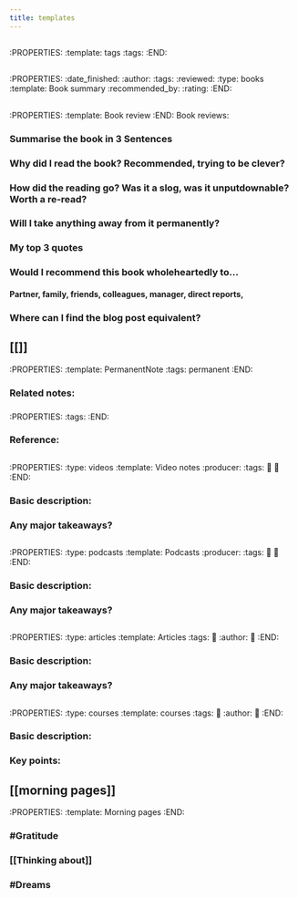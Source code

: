 ```yaml
---
title: templates
---
```


## 
:PROPERTIES:
:template: tags
:tags: 
:END:
## 
:PROPERTIES:
:date_finished: 
:author: 
:tags: 
:reviewed: 
:type: books
:template: Book summary
:recommended_by: 
:rating: 
:END:
## 
:PROPERTIES:
:template: Book review
:END:
Book reviews:
### Summarise the book in 3 Sentences
####
### Why did I read the book? Recommended, trying to be clever?
####
### How did the reading go? Was it a slog, was it unputdownable? Worth a re-read?
####
### Will I take anything away from it permanently?
####
### My top 3 quotes
####
### Would I recommend this book wholeheartedly to...
#### Partner, family, friends, colleagues, manager, direct reports,
### Where can I find the blog post equivalent?
## [[]]
:PROPERTIES:
:template: PermanentNote
:tags: permanent
:END:
###
### Related notes:
####
### 
:PROPERTIES:
:tags: 
:END:
### Reference:
## 
:PROPERTIES:
:type: videos
:template: Video notes
:producer: 
:tags: 
:date: 
:link: 
:END:
### Basic description:
####
### Any major takeaways?
####
## 
:PROPERTIES:
:type: podcasts
:template: Podcasts
:producer: 
:tags: 
:date: 
:link: 
:END:
### Basic description:
####
### Any major takeaways?
####
## 
:PROPERTIES:
:type: articles
:template: Articles
:tags: 
:date: 
:author: 
:link: 
:END:
### Basic description:
####
### Any major takeaways?
####
## 
:PROPERTIES:
:type: courses
:template: courses
:tags: 
:date: 
:author: 
:link: 
:END:
### Basic description:
####
### Key points:
####
## [[morning pages]]
:PROPERTIES:
:template: Morning pages
:END:
### #Gratitude
### [[Thinking about]]
### #Dreams
